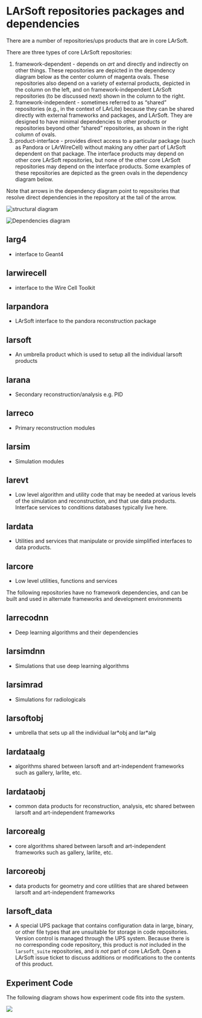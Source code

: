 LArSoft repositories packages and dependencies
==================================================================================================

There are a number of repositories/ups products that are in core LArSoft.

There are three types of core LArSoft repositories:

1.  framework-dependent - depends on *art* and directly and indirectly on other things. These repositories are depicted in the dependency diagram below as the center column of magenta ovals. These repositories also depend on a variety of external products, depicted in the column on the left, and on framework-independent LArSoft repositories (to be discussed next) shown in the column to the right.
2.  framework-independent - sometimes referred to as “shared” repositories (e.g., in the context of LArLite) because they can be shared directly with external frameworks and packages, and LArSoft. They are designed to have minimal dependencies to other products or repositories beyond other “shared” repositories, as shown in the right column of ovals.
3.  product-interface - provides direct access to a particular package (such as Pandora or LArWireCell) without making any other part of LArSoft dependent on that package. The interface products may depend on other core LArSoft repositories, but none of the other core LArSoft repositories may depend on the interface products. Some examples of these repositories are depicted as the green ovals in the dependency diagram below.

Note that arrows in the dependency diagram point to repositories that resolve direct dependencies in the repository at the tail of the arrow.

![structural diagram](/redmine/attachments/download/62528/structural.png "structural diagram")

![Dependencies diagram](/redmine/attachments/download/62527/dependencies.png "Dependencies diagram")

larg4
----------------

-   interface to Geant4

larwirecell
----------------------------

-   interface to the Wire Cell Toolkit

larpandora
--------------------------

-   LArSoft interface to the pandora reconstruction package

larsoft
--------------------

-   An umbrella product which is used to setup all the individual larsoft products

larana
------------------

-   Secondary reconstruction/analysis e.g. PID

larreco
--------------------

-   Primary reconstruction modules

larsim
------------------

-   Simulation modules

larevt
------------------

-   Low level algorithm and utility code that may be needed at various levels of the simulation and reconstruction, and that use data products. Interface services to conditions databases typically live here.

lardata
--------------------

-   Utilities and services that manipulate or provide simplified interfaces to data products.

larcore
--------------------

-   Low level utilities, functions and services

The following repositories have no framework dependencies, and can be built and used in alternate frameworks and development environments

larrecodnn
--------------------------

-   Deep learning algorithms and their dependencies

larsimdnn
------------------------

-   Simulations that use deep learning algorithms

larsimrad
------------------------

-   Simulations for radiologicals

larsoftobj
--------------------------

-   umbrella that sets up all the individual lar\*obj and lar\*alg

lardataalg
--------------------------

-   algorithms shared between larsoft and art-independent frameworks such as gallery, larlite, etc.

lardataobj
--------------------------

-   common data products for reconstruction, analysis, etc shared between larsoft and art-independent frameworks

larcorealg
--------------------------

-   core algorithms shared between larsoft and art-independent frameworks such as gallery, larlite, etc.

larcoreobj
--------------------------

-   data products for geometry and core utilities that are shared between larsoft and art-independent frameworks

larsoft_data
-------------------------------

-   A special UPS package that contains configuration data in large, binary, or other file types that are unsuitable for storage in code repositories. Version control is managed through the UPS system. Because there is no corresponding code repository, this product is *not* included in the `larsoft_suite` repositories, and *is not* part of core LArSoft. Open a LArSoft issue ticket to discuss additions or modifications to the contents of this product.

Experiment Code
------------------------------------

The following diagram shows how experiment code fits into the system.

![](/redmine/attachments/download/62924/experimentcode.png)
